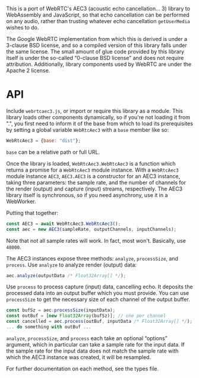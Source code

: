 This is a port of WebRTC's AEC3 (acoustic echo cancellation... 3) library to
WebAssembly and JavaScript, so that echo cancellation can be performed on any
audio, rather than trusting whatever echo cancellation `getUserMedia` wishes to
do.

The Google WebRTC implementation from which this is derived is under a 3-clause
BSD license, and so a compiled version of this library falls under the same
license. The small amount of glue code provided by this library itself is under
the so-called “0-clause BSD license” and does not require attribution.
Additionally, library components used by WebRTC are under the Apache 2 license.


# API

Include `webrtcaec3.js`, or import or require this library as a module. This
library loads other components dynamically, so if you're not loading it from
".", you first need to inform it of the base from which to load its
prerequisites by setting a global variable `WebRtcAec3` with a `base` member
like so:

```js
WebRtcAec3 = {base: "dist"};
```

`base` can be a relative path or full URL.

Once the library is loaded, `WebRtcAec3.WebRtcAec3` is a function which returns
a promise for a `WebRtcAec3` module instance. With a `WebRtcAec3` module
instance `AEC3`, `AEC3.AEC3` is a constructor for an AEC3 instance, taking three
parameters: the sample rate, and the number of channels for the render (output)
and capture (input) streams, respectively. The AEC3 library itself is
synchronous, so if you need asynchrony, use it in a WebWorker.

Putting that together:

```js
const AEC3 = await WebRtcAec3.WebRtcAec3();
const aec = new AEC3(sampleRate, outputChannels, inputChannels);
```

Note that not all sample rates will work. In fact, most won't. Basically, use
`48000`.

The AEC3 instances expose three methods: `analyze`, `processSize`, and
`process`. Use `analyze` to analyze render (output) data:

```js
aec.analyze(outputData /* Float32Array[] */);
```

Use `process` to process capture (input) data, cancelling echo. It deposits the
processed data into an output buffer which you must provide. You can use
`processSize` to get the necessary size of each channel of the output buffer.

```js
const bufSz = aec.processSize(inputData);
const outBuf = [new Float32Array(bufSz)]; // one per channel
const cancelled = aec.process(outBuf, inputData /* Float32Array[] */);
... do something with outBuf ...
```

`analyze`, `processSize`, and `process` each take an optional “options”
argument, which in particular can take a sample rate for the input data. If the
sample rate for the input data does not match the sample rate with which the
AEC3 instance was created, it will be resampled.

For further documentation on each method, see the types file.
